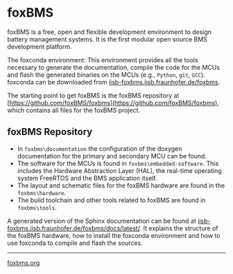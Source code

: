 # foxBMS

foxBMS is a free, open and flexible development environment to design battery
management systems. It is the first modular open source BMS development
platform.

The foxconda environment: This environment provides all the tools necessary
to generate the documentation, compile the code for the MCUs and flash the
generated binaries on the MCUs (e.g., ``Python``, ``git``, ``GCC``). foxconda
can be downloaded from
[iisb-foxbms.iisb.fraunhofer.de/foxbms](https://iisb-foxbms.iisb.fraunhofer.de/foxbms/).

The starting point to get foxBMS is the foxBMS repository at
[https://github.com/foxBMS/foxbms](https://github.com/foxBMS/foxbms), which
contains all files for the foxBMS project.

## foxBMS Repository

- In ``foxbms\documentation`` the configuration of the doxygen documentation
  for the primary and secondary MCU can be found.
- The software for the MCUs is found in ``foxbms\embedded-software``. This
  includes the Hardware Abstraction Layer (HAL), the real-time operating system
  FreeRTOS and the BMS application itself.
- The layout and schematic files for the foxBMS hardware are found in the
  ``foxbms\hardware``.
- The build toolchain and other tools related to foxBMS are found in
  ``foxbms\tools``.

A generated version of the Sphinx documentation can be found at
[iisb-foxbms.iisb.fraunhofer.de/foxbms/docs/latest/](https://iisb-foxbms.iisb.fraunhofer.de/foxbms/docs/latest/).
It explains the structure of the foxBMS hardware, how to install the foxconda
environment and how to use foxconda to compile and flash the sources.

----

[foxbms.org](https://foxbms.org/)
